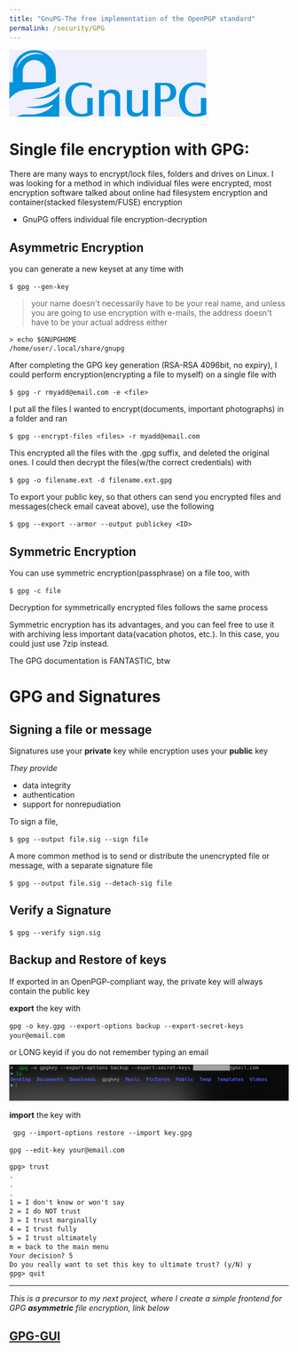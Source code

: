 ```yaml
---
title: "GnuPG-The free implementation of the OpenPGP standard"
permalink: /security/GPG
---
```


![](img/gnupg.png)

# Single file encryption with GPG:

There are many ways to encrypt/lock files, folders and drives on Linux. I was looking for a method in which individual files were encrypted, most encryption software talked about online had filesystem encryption and container(stacked filesystem/FUSE) encryption

- GnuPG offers individual file encryption-decryption

## Asymmetric Encryption

you can generate a new keyset at any time with

`$ gpg --gen-key`

> your name doesn't necessarily have to be your real name, and unless you are going to use encryption with e-mails, the address doesn't have to be your actual address either

```
> echo $GNUPGHOME
/home/user/.local/share/gnupg
```

After completing the GPG key generation (RSA-RSA 4096bit, no expiry), I could perform encryption(encrypting a file to myself) on a single file with

`$ gpg -r rmyadd@email.com -e <file>`

I put all the files I wanted to encrypt(documents, important photographs) in a folder and ran

`$ gpg --encrypt-files <files> -r myadd@email.com`

This encrypted all the files with the .gpg suffix, and deleted the original ones. I could then decrypt the files(w/the correct credentials) with

`$ gpg -o filename.ext -d filename.ext.gpg`

To export your public key, so that others can send you encrypted files and messages(check email caveat above), use the following

`$ gpg --export --armor --output publickey <ID>`

## Symmetric Encryption

You can use symmetric encryption(passphrase) on a file too, with

`$ gpg -c file`

Decryption for symmetrically encrypted files follows the same process

Symmetric encryption has its advantages, and you can feel free to use it with archiving less important data(vacation photos, etc.). In this case, you could just use 7zip instead.

The GPG documentation is FANTASTIC, btw

# GPG and Signatures

## Signing a file or message

Signatures use your **private** key while encryption uses your **public** key

_They provide_

- data integrity
- authentication
- support for nonrepudiation

To sign a file,

`$ gpg --output file.sig --sign file`

A more common method is to send or distribute the unencrypted file or message, with a separate signature file

`$ gpg --output file.sig --detach-sig file`

## Verify a Signature

`$ gpg --verify sign.sig`

## Backup and Restore of keys

If exported in an OpenPGP-compliant way, the private key will always contain the public key

**export** the key with

`gpg -o key.gpg --export-options backup --export-secret-keys your@email.com`

or LONG keyid if you do not remember typing an email

![](img/gnupg_export.png)

**import** the key with

` gpg --import-options restore --import key.gpg`

`gpg --edit-key your@email.com`

```
gpg> trust
.
.
.
1 = I don't know or won't say
2 = I do NOT trust
3 = I trust marginally
4 = I trust fully
5 = I trust ultimately
m = back to the main menu
Your decision? 5
Do you really want to set this key to ultimate trust? (y/N) y
gpg> quit
```

---

_This is a precursor to my next project, where I create a simple frontend for GPG **asymmetric** file encryption, link below_

## [GPG-GUI ](https://elvindsouza.github.io/GPG-GUI/)
